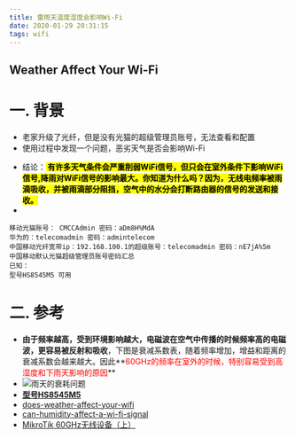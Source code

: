 ```yaml
---
title: 雷雨天温度湿度会影响Wi-Fi
date: 2020-01-29 20:31:15
tags: wifi
---
```

## Weather Affect Your Wi-Fi

# 一. 背景

* 老家升级了光纤，但是没有光猫的超级管理员账号，无法查看和配置
* 使用过程中发现一个问题，恶劣天气是否会影响Wi-Fi
<!--more-->
* 结论：**<font style="color:black; background:yellow"> 有许多天气条件会严重削弱WiFi信号，但只会在室外条件下影响WiFi信号,降雨对WiFi信号的影响最大。你知道为什么吗？因为，无线电频率被雨滴吸收，并被雨滴部分阻挡，空气中的水分会打断路由器的信号的发送和接收。</font>**
* 
```shell
移动光猫账号： CMCCAdmin 密码：aDm8H%MdA
华为的：telecomadmin 密码：admintelecom
中国移动光纤宽带ip：192.168.100.1的超级账号：telecomadmin 密码：nE7jA%5m
中国移动默认光猫超级管理员账号密码汇总
已知：
型号HS8545M5 可用
```

# 二. 参考
* **由于频率越高，受到环境影响越大，电磁波在空气中传播的时候频率高的电磁波，更容易被反射和吸收**，下图是衰减系数表，随着频率增加，增益和距离的衰减系数会越来越大。因此**<font color="red">60GHz的频率在室外的时候，特别容易受到高湿度和下雨天影响的原因</font>**
* ![雨天的衰耗问题](http://www.irouteros.com/wp-content/uploads/2018/08/lhg60tu2.png)
* [**型号HS8545M5**](https://www.itren.org/171.html)
* [does-weather-affect-your-wifi](https://the-weather-station.com/does-weather-affect-your-wifi/)
* [can-humidity-affect-a-wi-fi-signal](https://www.techwalla.com/articles/can-humidity-affect-a-wi-fi-signal)
* [MikroTik 60GHz无线设备（上）](http://www.irouteros.com/?p=414)
